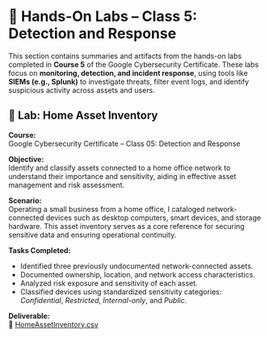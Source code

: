 # 🧪 Hands-On Labs – Class 5: Detection and Response

This section contains summaries and artifacts from the hands-on labs completed in **Course 5** of the Google Cybersecurity Certificate. These labs focus on **monitoring, detection, and incident response**, using tools like **SIEMs (e.g., Splunk)** to investigate threats, filter event logs, and identify suspicious activity across assets and users.

## 🧰 Lab: Home Asset Inventory

**Course:**  
Google Cybersecurity Certificate – Class 05: Detection and Response

**Objective:**  
Identify and classify assets connected to a home office network to understand their importance and sensitivity, aiding in effective asset management and risk assessment.

**Scenario:**  
Operating a small business from a home office, I cataloged network-connected devices such as desktop computers, smart devices, and storage hardware. This asset inventory serves as a core reference for securing sensitive data and ensuring operational continuity.

**Tasks Completed:**
- Identified three previously undocumented network-connected assets.
- Documented ownership, location, and network access characteristics.
- Analyzed risk exposure and sensitivity of each asset.
- Classified devices using standardized sensitivity categories: *Confidential*, *Restricted*, *Internal-only*, and *Public*.

**Deliverable:**  
📄 [HomeAssetInventory.csv](https://github.com/isaiahehlert/Portfolio/blob/main/Projects/Class-05-Detection-and-Response/HomeAssetInventory.csv)
